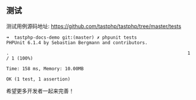 ## 测试


测试用例源码地址: https://github.com/tastphp/tastphp/tree/master/tests


```
➜  tastphp-docs-demo git:(master) ✗ phpunit tests
PHPUnit 6.1.4 by Sebastian Bergmann and contributors.

.                                                                   1 / 1 (100%)

Time: 158 ms, Memory: 10.00MB

OK (1 test, 1 assertion)
```

希望更多开发者一起来完善！



